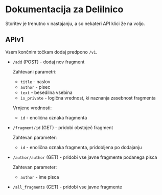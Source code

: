 # Dokumentacija za Delilnico

Storitev je trenutno v nastajanju, a so nekateri API klici že na voljo.


## APIv1

Vsem končnim točkam dodaj predpono `/v1`.

- `/add` (POST) - dodaj nov fragment

  Zahtevani parametri:

  * `title` - naslov
  * `author` - pisec
  * `text` - besedilna vsebina
  * `is_private` - logična vrednost, ki naznanja zasebnost fragmenta

  Vrnjene vrednosti:

  * `id` - enolična oznaka fragmenta

- `/fragment/id` (GET) - pridobi obstoječ fragment

  Zahtevan parameter:

  * `id` - enolična oznaka fragmenta, pridobljena po dodajanju

- `/author/author` (GET) - pridobi vse javne fragmente podanega pisca

  Zahtevan parameter:

  * `author` - ime pisca

- `/all_fragments` (GET) - pridobi vse javne fragmente
